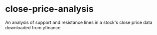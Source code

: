 # close-price-analysis
An analysis of support and resistance lines in a stock's close price data downloaded from yfinance
